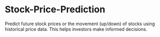 # Stock-Price-Prediction
Predict future stock prices or the movement (up/down) of stocks using historical price data. This helps investors make informed decisions.
